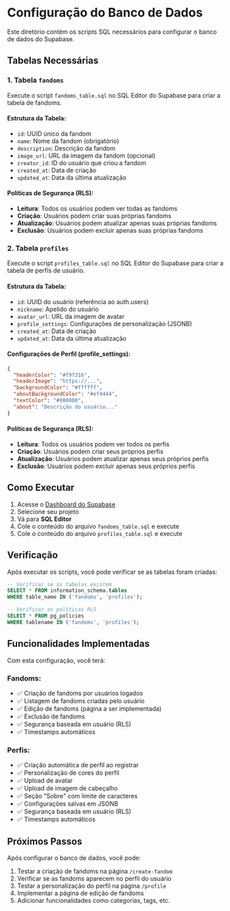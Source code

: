 # Configuração do Banco de Dados

Este diretório contém os scripts SQL necessários para configurar o banco de dados do Supabase.

## Tabelas Necessárias

### 1. Tabela `fandoms`

Execute o script `fandoms_table.sql` no SQL Editor do Supabase para criar a tabela de fandoms.

#### Estrutura da Tabela:
- `id`: UUID único da fandom
- `name`: Nome da fandom (obrigatório)
- `description`: Descrição da fandom
- `image_url`: URL da imagem da fandom (opcional)
- `creator_id`: ID do usuário que criou a fandom
- `created_at`: Data de criação
- `updated_at`: Data da última atualização

#### Políticas de Segurança (RLS):
- **Leitura**: Todos os usuários podem ver todas as fandoms
- **Criação**: Usuários podem criar suas próprias fandoms
- **Atualização**: Usuários podem atualizar apenas suas próprias fandoms
- **Exclusão**: Usuários podem excluir apenas suas próprias fandoms

### 2. Tabela `profiles`

Execute o script `profiles_table.sql` no SQL Editor do Supabase para criar a tabela de perfis de usuário.

#### Estrutura da Tabela:
- `id`: UUID do usuário (referência ao auth.users)
- `nickname`: Apelido do usuário
- `avatar_url`: URL da imagem de avatar
- `profile_settings`: Configurações de personalização (JSONB)
- `created_at`: Data de criação
- `updated_at`: Data da última atualização

#### Configurações de Perfil (profile_settings):
```json
{
  "headerColor": "#f97316",
  "headerImage": "https://...",
  "backgroundColor": "#ffffff",
  "aboutBackgroundColor": "#ef4444",
  "textColor": "#000000",
  "about": "Descrição do usuário..."
}
```

#### Políticas de Segurança (RLS):
- **Leitura**: Todos os usuários podem ver todos os perfis
- **Criação**: Usuários podem criar seus próprios perfis
- **Atualização**: Usuários podem atualizar apenas seus próprios perfis
- **Exclusão**: Usuários podem excluir apenas seus próprios perfis

## Como Executar

1. Acesse o [Dashboard do Supabase](https://supabase.com/dashboard)
2. Selecione seu projeto
3. Vá para **SQL Editor**
4. Cole o conteúdo do arquivo `fandoms_table.sql` e execute
5. Cole o conteúdo do arquivo `profiles_table.sql` e execute

## Verificação

Após executar os scripts, você pode verificar se as tabelas foram criadas:

```sql
-- Verificar se as tabelas existem
SELECT * FROM information_schema.tables 
WHERE table_name IN ('fandoms', 'profiles');

-- Verificar as políticas RLS
SELECT * FROM pg_policies 
WHERE tablename IN ('fandoms', 'profiles');
```

## Funcionalidades Implementadas

Com esta configuração, você terá:

### Fandoms:
- ✅ Criação de fandoms por usuários logados
- ✅ Listagem de fandoms criadas pelo usuário
- ✅ Edição de fandoms (página a ser implementada)
- ✅ Exclusão de fandoms
- ✅ Segurança baseada em usuário (RLS)
- ✅ Timestamps automáticos

### Perfis:
- ✅ Criação automática de perfil ao registrar
- ✅ Personalização de cores do perfil
- ✅ Upload de avatar
- ✅ Upload de imagem de cabeçalho
- ✅ Seção "Sobre" com limite de caracteres
- ✅ Configurações salvas em JSONB
- ✅ Segurança baseada em usuário (RLS)
- ✅ Timestamps automáticos

## Próximos Passos

Após configurar o banco de dados, você pode:

1. Testar a criação de fandoms na página `/create-fandom`
2. Verificar se as fandoms aparecem no perfil do usuário
3. Testar a personalização do perfil na página `/profile`
4. Implementar a página de edição de fandoms
5. Adicionar funcionalidades como categorias, tags, etc. 
